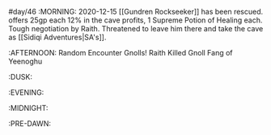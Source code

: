#day/46
:MORNING: 2020-12-15
[[Gundren Rockseeker]] has been rescued. offers 25gp each 12% in the cave profits, 1 Supreme Potion of Healing each. Tough negotiation by Raith. Threatened to leave him there and take the cave as [[Sidiqi Adventures|SA's]].

:AFTERNOON:
Random Encounter
Gnolls!
Raith Killed Gnoll Fang of Yeenoghu

:DUSK:

:EVENING:

:MIDNIGHT:

:PRE-DAWN:
